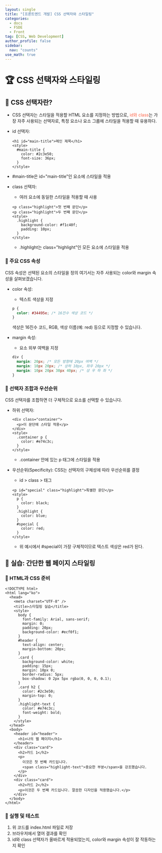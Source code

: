 ```yaml
---
layout: single
title: "[프론트엔드 개발] CSS 선택자와 스타일링"
categories:
  - docs
  - FSDE
  - Front
tag: [CSS, Web Development]
author_profile: false
sidebar:
  nav: "counts"
use_math: true
---
```


# 🏆 CSS 선택자와 스타일링

## 📌 CSS 선택자란?

- CSS 선택자는 스타일을 적용할 HTML 요소를 지정하는 방법으로, <font color="tomato">id와 class</font>는 가장 자주 사용되는 선택자로, 특정 요소나 요소 그룹에 스타일을 적용할 때 유용하다.

- id 선택자:

  ```django
  <h1 id="main-title">메인 제목</h1>
  <style>
    #main-title {
      color: #2c3e50;
      font-size: 36px;
    }
  </style>
  ```

- #main-title은 id="main-title"인 요소에 스타일을 적용

- class 선택자:
  - 여러 요소에 동일한 스타일을 적용할 때 사용
  ```django
  <p class="highlight">첫 번째 문단</p>
  <p class="highlight">두 번째 문단</p>
  <style>
    .highlight {
      background-color: #f1c40f;
      padding: 10px;
    }
  </style>
  ```
  - .highlight는 class="highlight"인 모든 요소에 스타일을 적용

### 📌 주요 CSS 속성

CSS 속성은 선택된 요소의 스타일을 정의 여기서는 자주 사용되는 color와 margin 속성을 살펴보겠습니다.

- color 속성:

  - 텍스트 색상을 지정

  ```css
  p {
    color: #34495e; /* 16진수 색상 코드 */
  }
  ```

  색상은 16진수 코드, RGB, 색상 이름(예: red) 등으로 지정할 수 있습니다.

- margin 속성:
  - 요소 외부 여백을 지정
  ```css
  div {
    margin: 20px; /* 모든 방향에 20px 여백 */
    margin: 10px 20px; /* 상하 10px, 좌우 20px */
    margin: 10px 20px 30px 40px; /* 상 우 하 좌 */
  }
  ```

### 📌 선택자 조합과 우선순위

CSS 선택자를 조합하면 더 구체적으로 요소를 선택할 수 있습니다.

- 하위 선택자:

  ```django
  <div class="container">
    <p>이 문단에 스타일 적용</p>
  </div>
  <style>
    .container p {
      color: #e74c3c;
    }
  </style>
  ```

  - .container 안에 있는 p 태그에 스타일을 적용

- 우선순위(Specificity):
  CSS는 선택자의 구체성에 따라 우선순위를 결정
  - id > class > 태그
  ```django
  <p id="special" class="highlight">특별한 문단</p>
  <style>
    p {
      color: black;
    }
    .highlight {
      color: blue;
    }
    #special {
      color: red;
    }
  </style>
  ```
  - 위 예시에서 #special이 가장 구체적이므로 텍스트 색상은 red가 된다.

## 🎨 실습: 간단한 웹 페이지 스타일링

### 📝 HTML과 CSS 준비

```django
<!DOCTYPE html>
<html lang="ko">
  <head>
    <meta charset="UTF-8" />
    <title>스타일링 실습</title>
    <style>
      body {
        font-family: Arial, sans-serif;
        margin: 0;
        padding: 20px;
        background-color: #ecf0f1;
      }
      #header {
        text-align: center;
        margin-bottom: 20px;
      }
      .card {
        background-color: white;
        padding: 15px;
        margin: 10px 0;
        border-radius: 5px;
        box-shadow: 0 2px 5px rgba(0, 0, 0, 0.1);
      }
      .card h2 {
        color: #2c3e50;
        margin-top: 0;
      }
      .highlight-text {
        color: #e74c3c;
        font-weight: bold;
      }
    </style>
  </head>
  <body>
    <header id="header">
      <h1>나의 웹 페이지</h1>
    </header>
    <div class="card">
      <h2>카드 1</h2>
      <p>
        이것은 첫 번째 카드입니다.
        <span class="highlight-text">중요한 부분</span>을 강조했습니다.
      </p>
    </div>
    <div class="card">
      <h2>카드 2</h2>
      <p>이것은 두 번째 카드입니다. 깔끔한 디자인을 적용했습니다.</p>
    </div>
  </body>
</html>
```

### 📝 실행 및 테스트

1. 위 코드를 index.html 파일로 저장
2. 브라우저에서 열어 결과를 확인
3. id와 class 선택자가 올바르게 적용되었는지, color와 margin 속성이 잘 작동하는지 확인
